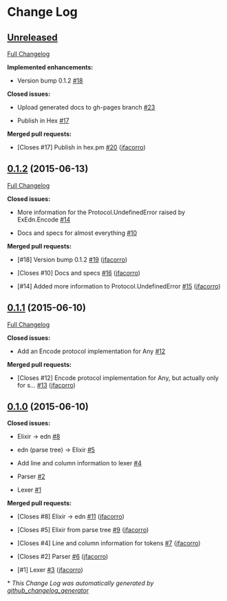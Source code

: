 # Change Log

## [Unreleased](https://github.com/jfacorro/Eden/tree/HEAD)

[Full Changelog](https://github.com/jfacorro/Eden/compare/0.1.2...HEAD)

**Implemented enhancements:**

- Version bump 0.1.2 [\#18](https://github.com/jfacorro/Eden/issues/18)

**Closed issues:**

- Upload generated docs to gh-pages branch  [\#23](https://github.com/jfacorro/Eden/issues/23)

- Publish in Hex [\#17](https://github.com/jfacorro/Eden/issues/17)

**Merged pull requests:**

- \[Closes \#17\] Publish in hex.pm [\#20](https://github.com/jfacorro/Eden/pull/20) ([jfacorro](https://github.com/jfacorro))

## [0.1.2](https://github.com/jfacorro/Eden/tree/0.1.2) (2015-06-13)

[Full Changelog](https://github.com/jfacorro/Eden/compare/0.1.1...0.1.2)

**Closed issues:**

- More information for the Protocol.UndefinedError raised by ExEdn.Encode [\#14](https://github.com/jfacorro/Eden/issues/14)

- Docs and specs for almost everything [\#10](https://github.com/jfacorro/Eden/issues/10)

**Merged pull requests:**

- \[\#18\] Version bump 0.1.2 [\#19](https://github.com/jfacorro/Eden/pull/19) ([jfacorro](https://github.com/jfacorro))

- \[Closes \#10\] Docs and specs [\#16](https://github.com/jfacorro/Eden/pull/16) ([jfacorro](https://github.com/jfacorro))

- \[\#14\] Added more information to Protocol.UndefinedError [\#15](https://github.com/jfacorro/Eden/pull/15) ([jfacorro](https://github.com/jfacorro))

## [0.1.1](https://github.com/jfacorro/Eden/tree/0.1.1) (2015-06-10)

[Full Changelog](https://github.com/jfacorro/Eden/compare/0.1.0...0.1.1)

**Closed issues:**

- Add an Encode protocol implementation for Any [\#12](https://github.com/jfacorro/Eden/issues/12)

**Merged pull requests:**

- \[Closes \#12\] Encode protocol implementation for Any, but actually only for s… [\#13](https://github.com/jfacorro/Eden/pull/13) ([jfacorro](https://github.com/jfacorro))

## [0.1.0](https://github.com/jfacorro/Eden/tree/0.1.0) (2015-06-10)

**Closed issues:**

- Elixir -\> edn [\#8](https://github.com/jfacorro/Eden/issues/8)

- edn \(parse tree\) -\> Elixir  [\#5](https://github.com/jfacorro/Eden/issues/5)

- Add line and column information to lexer [\#4](https://github.com/jfacorro/Eden/issues/4)

- Parser [\#2](https://github.com/jfacorro/Eden/issues/2)

- Lexer [\#1](https://github.com/jfacorro/Eden/issues/1)

**Merged pull requests:**

- \[Closes \#8\] Elixir -\> edn [\#11](https://github.com/jfacorro/Eden/pull/11) ([jfacorro](https://github.com/jfacorro))

- \[Closes \#5\] Elixir from parse tree [\#9](https://github.com/jfacorro/Eden/pull/9) ([jfacorro](https://github.com/jfacorro))

- \[Closes \#4\] Line and column information for tokens [\#7](https://github.com/jfacorro/Eden/pull/7) ([jfacorro](https://github.com/jfacorro))

- \[Closes \#2\] Parser [\#6](https://github.com/jfacorro/Eden/pull/6) ([jfacorro](https://github.com/jfacorro))

- \[\#1\] Lexer [\#3](https://github.com/jfacorro/Eden/pull/3) ([jfacorro](https://github.com/jfacorro))



\* *This Change Log was automatically generated by [github_changelog_generator](https://github.com/skywinder/Github-Changelog-Generator)*